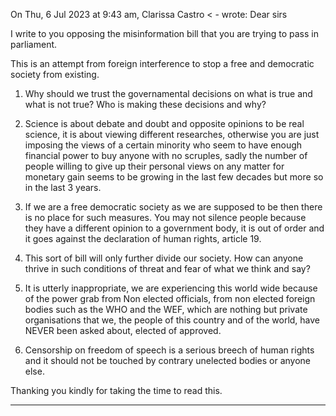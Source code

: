 On Thu, 6 Jul 2023 at 9:43 am, Clarissa Castro < - wrote:
Dear sirs

I write to you opposing the misinformation bill that you are trying to pass in parliament.

This is an attempt from foreign interference to stop a free and democratic society from existing.

1. Why should we trust the governamental decisions on what is true and what is not true? Who is making these decisions and
why?

2. Science is about debate and doubt and opposite opinions to be real science, it is about viewing different researches,
otherwise you are just imposing the views of a certain minority who seem to have enough financial power to buy anyone with no
scruples, sadly the number of people willing to give up their personal views on any matter for monetary gain seems to be
growing in the last few decades but more so in the last 3 years.

3. If we are a free democratic society as we are supposed to be then there is no place for such measures. You may not silence
people because they have a different opinion to a government body, it is out of order and it goes against the declaration of
human rights, article 19.

4. This sort of bill will only further divide our society. How can anyone thrive in such conditions of threat and fear of what we
think and say?

5. It is utterly inappropriate, we are experiencing this world wide because of the power grab from Non elected officials, from
non elected foreign bodies such as the WHO and the WEF, which are nothing but private organisations that we, the people of
this country and of the world, have NEVER been asked about, elected of approved.

6. Censorship on freedom of speech is a serious breech of human rights and it should not be touched by contrary unelected
bodies or anyone else.

Thanking you kindly for taking the time to read this.


-----

